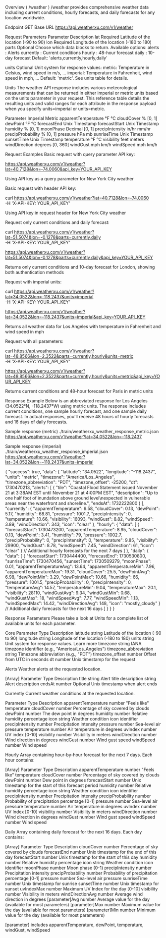 Overview (
/weather
)
/weather provides comprehensive weather data including current conditions, hourly forecasts, and daily forecasts for any location worldwide.

Endpoint
GET
Base URL
https://api.weatherxu.com/v1/weather

Request Parameters
Parameter	Description
lat	        Required Latitude of the location (-90 to 90)
lon	        Required Longitude of the location (-180 to 180)
parts	    Optional Choose which data blocks to return. Available options:
            alerts : Alerts
            currently : Current conditions
            hourly : 48-hour forecast
            daily : 10-day forecast
            Default: 'alerts,currently,hourly,daily'

units	    Optional Unit system for response values:
            metric: Temperature in Celsius, wind speed in m/s, ...
            imperial: Temperature in Fahrenheit, wind speed in mph, ...
            Default: 'metric'. See units table for details. 


Units
The weather API response includes various meteorological measurements that can be returned in either imperial or metric units based on the units parameter in your request. This reference table details the resulting units and valid ranges for each attribute in the response payload when you specify units=imperial or units=metric.

Parameter	            Imperial	            Metric
apparentTemperature	     °F	                    °C
cloudCover	              % [0, 1]
dewPoint	             °F	                    °C
forecastEnd	              Unix Timestamp
forecastStart	          Unix Timestamp
humidity	              % [0, 1]
moonPhase	              Decimal [0, 1]
precipIntensity	          in/hr	                mm/hr
precipProbability	      % [0, 1]
pressure	              hPa	                mb
sunriseTime	              Unix Timestamp
sunsetTime	              Unix Timestamp
temperature	              °F	                °C
visibility	              feet	                meters
windDirection	          degrees [0, 360]
windGust	              mph	                km/h
windSpeed	              mph	                km/h

Request Examples
Basic request with query parameter API key:

https://api.weatherxu.com/v1/weather?lat=40.7128&lon=-74.0060&api_key=YOUR_API_KEY

Using API key as a query parameter for New York City weather

Basic request with header API key:

curl https://api.weatherxu.com/v1/weather?lat=40.7128&lon=-74.0060 \
    -H 'X-API-KEY: YOUR_API_KEY'

Using API key in request header for New York City weather

Request only current conditions and daily forecast:

curl https://api.weatherxu.com/v1/weather?lat=51.5074&lon=-0.1278&parts=currently,daily \
    -H 'X-API-KEY: YOUR_API_KEY'

https://api.weatherxu.com/v1/weather?lat=51.5074&lon=-0.1278&parts=currently,daily&api_key=YOUR_API_KEY

Returns only current conditions and 10-day forecast for London, showing both authentication methods

Request with imperial units:

curl https://api.weatherxu.com/v1/weather?lat=34.0522&lon=-118.2437&units=imperial \
    -H 'X-API-KEY: YOUR_API_KEY'

https://api.weatherxu.com/v1/weather?lat=34.0522&lon=-118.2437&units=imperial&api_key=YOUR_API_KEY

Returns all weather data for Los Angeles with temperature in Fahrenheit and wind speed in mph

Request with all parameters:

curl https://api.weatherxu.com/v1/weather?lat=48.8566&lon=2.3522&parts=currently,hourly&units=metric \
    -H 'X-API-KEY: YOUR_API_KEY'

https://api.weatherxu.com/v1/weather?lat=48.8566&lon=2.3522&parts=currently,hourly&units=metric&api_key=YOUR_API_KEY

Returns current conditions and 48-hour forecast for Paris in metric units

Response Example
Below is an abbreviated response for Los Angeles (34.0522°N, -118.2437°W) using metric units. The response includes current conditions, one sample hourly forecast, and one sample daily forecast. In actual responses, you'll receive 48 hours of hourly forecasts and 16 days of daily forecasts.

Sample response (metric)
./train/weatherxu_weather_response_metric.json
https://api.weatherxu.com/v1/weather?lat=34.0522&lon=-118.2437

Sample response (imperial)
./train/weatherxu_weather_response_imperial.json
https://api.weatherxu.com/v1/weather?lat=34.0522&lon=-118.2437&units=imperial

{
    "success": true,
    "data": {
        "latitude": "34.0522",
        "longitude": "-118.2437",
        "units": "metric",
        "timezone": "America/Los_Angeles",
        "timezone_abbreviation": "PDT",
        "timezone_offset": -25200,
        "dt": 1730470213,
        "alerts": [
          {
            "tile": "Coastal Flood Statement issued November 21 at 3:38AM EST until November 21 at 4:00PM EST",
            "description": "Up to one half foot of inundation above ground level\nexpected in vulnerable areas near the waterfront and shoreline.",
            "endsAt": 1732222800
          }
        ],
        "currently": {
            "apparentTemperature": 9.58,
            "cloudCover": 0.13,
            "dewPoint": 5.17,
            "humidity": 68.81,
            "pressure": 1001.7,
            "precipIntensity": 0,
            "temperature": 10.66,
            "visibility": 16093,
            "windGust": 8.82,
            "windSpeed": 3.89,
            "windDirection": 343,
            "icon": "clear"
        },
        "hourly": {
            "data": [
                {
                    "forecastStart": 1730473200,
                    "apparentTemperature": 8.95,
                    "cloudCover": 0.13,
                    "dewPoint": 3.41,
                    "humidity": 79,
                    "pressure": 1002.7,
                    "precipProbability": 0,
                    "precipIntensity": 0,
                    "temperature": 9.85,
                    "visibility": 29900,
                    "windGust": 8.78,
                    "windSpeed": 7.45,
                    "windDirection": 61,
                    "icon": "clear"
                }
                // Additional hourly forecasts for the next 7 days
            ]
        },
        "daily": {
            "data": [
                {
                    "forecastStart": 1730444400,
                    "forecastEnd": 1730530800,
                    "sunriseTime": 1730470456,
                    "sunsetTime": 1730509279,
                    "moonPhase": 0.01,
                    "apparentTemperatureAvg": 13.64,
                    "apparentTemperatureMin": 7.96,
                    "apparentTemperatureMax": 19.31,
                    "cloudCover": 25.5,
                    "dewPointAvg": 6.98,
                    "dewPointMin": 3.29,
                    "dewPointMax": 10.66,
                    "humidity": 66,
                    "pressure": 1001.5,
                    "precipProbability": 0,
                    "precipIntensity": 0,
                    "temperatureAvg": 14.57,
                    "temperatureMin": 9.04,
                    "temperatureMax": 20.1,
                    "visibility": 28110,
                    "windGustAvg": 9.34,
                    "windGustMin": 0.68,
                    "windGustMax": 18,
                    "windSpeedAvg": 7.77,
                    "windSpeedMin": 1.13,
                    "windSpeedMax": 14.42,
                    "windDirectionAvg": 148,
                    "icon": "mostly_cloudy"
                }
                // Additional daily forecasts for the next 16 days
            ]
        }
    }
}


Response Parameters
Please take a look at Units for a complete list of available units for each parameter.

Core
Parameter	        Type	        Description
latitude	        string	        Latitude of the location (-90 to 90)
longitude	        string	        Longitude of the location (-180 to 180)
units	            string	        Unit system for response values. Learn more
timezone	        string	        IANA timezone identifier (e.g., "America/Los_Angeles")
timezone_abbreviation	string	    Timezone abbreviation (e.g., "PDT")
timezone_offset	        number	    Offset from UTC in seconds
dt	                    number	    Unix timestamp for the request


Alerts
Weather alerts at the requested location.

[Array]	
Parameter	        Type	        Description
title	            string	        Alert title
description	        string	        Alert description
endsAt	            number	        Optional Unix timestamp when alert ends


Currently
Current weather conditions at the requested location.

Parameter	            Type	        Description
apparentTemperature	    number	        "Feels like" temperature
cloudCover	            number	        Percentage of sky covered by clouds
dewPoint	            number	        The dew point in degrees
humidity	            number	        Relative humidity percentage
icon	                string	        Weather condition icon identifier
precipIntensity	        number	        Precipitation intensity
pressure	            number	        Sea-level air pressure
temperature	            number	        Air temperature in degrees
uvIndex	                number	        UV index [0-10]
visibility	            number	        Visibility in meters
windDirection	        number	        Wind direction in degrees
windGust	            number	        Wind gust speed
windSpeed	            number	        Wind speed

Hourly
Array containing hour-by-hour forecast for the next 7 days. Each hour contains:

[Array]	
Parameter	            Type	        Description
apparentTemperature	    number	        "Feels like" temperature
cloudCover	            number	        Percentage of sky covered by clouds
dewPoint	            number	        Dew point in degrees
forecastStart	        number	        Unix timestamp for the start of this forecast period
humidity	            number	        Relative humidity percentage
icon	                string	        Weather condition icon identifier
precipIntensity	        number	        Precipitation intensity
precipProbability	    number	        Probability of precipitation percentage [0-1]
pressure	            number	        Sea-level air pressure
temperature	            number	        Air temperature in degrees
uvIndex	                number	        UV Index [0-10]
visibility	            number	        Visibility in meters
windDirection	        number	        Wind direction in degrees
windGust	            number	        Wind gust speed
windSpeed	            number	        Wind speed

Daily
Array containing daily forecast for the next 16 days. Each day contains:

[Array]	
Parameter	            Type	        Description
cloudCover              number	        Percentage of sky covered by clouds
forecastEnd	            number	        Unix timestamp for the end of this day
forecastStart	        number	        Unix timestamp for the start of this day
humidity	            number	        Relative humidity percentage
icon	                string	        Weather condition icon identifier
moonPhase	            number	        Moon phase (0-1)
precipIntensity	        number	        Precipitation intensity
precipProbability	    number	        Probability of precipitation percentage [0-1]
pressure	            number	        Sea-level air pressure
sunriseTime	            number	        Unix timestamp for sunrise
sunsetTime	            number	        Unix timestamp for sunset
uvIndexMax	            number	        Maximum UV Index for the day [0-10]
visibility	            number	        Visibility in meters
windDirectionAvg	    number	        Average wind direction in degrees
[parameter]Avg	        number	        Average value for the day (available for most parameters)
[parameter]Max	        number	        Maximum value for the day (available for most parameters)
[parameter]Min	        number	        Minimum value for the day (available for most parameters)

[parameter] includes apparentTemperature, dewPoint, temperature, windGust, windSpeed